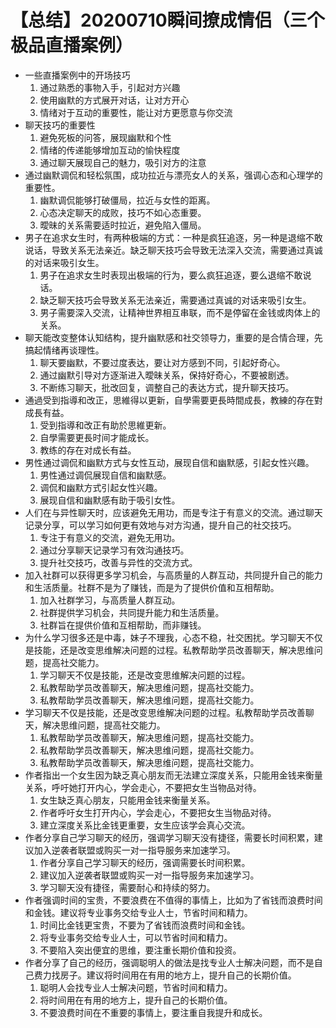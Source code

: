# 【总结】20200710瞬间撩成情侣（三个极品直播案例）

-   一些直播案例中的开场技巧
    1.  通过熟悉的事物入手，引起对方兴趣
    2.  使用幽默的方式展开对话，让对方开心
    3.  情绪对于互动的重要性，能让对方更愿意与你交流
-   聊天技巧的重要性
    1.  避免死板的问答，展现幽默和个性
    2.  情绪的传递能够增加互动的愉快程度
    3.  通过聊天展现自己的魅力，吸引对方的注意
-   通过幽默调侃和轻松氛围，成功拉近与漂亮女人的关系，强调心态和心理学的重要性。
    1.  幽默调侃能够打破僵局，拉近与女性的距离。
    2.  心态决定聊天的成败，技巧不如心态重要。
    3.  曖昧的关系需要适时拉近，避免陷入僵局。
-   男子在追求女生时，有两种极端的方式：一种是疯狂追逐，另一种是退缩不敢说话，导致关系无法亲近。缺乏聊天技巧会导致无法深入交流，需要通过真诚的对话来吸引女生。
    1.  男子在追求女生时表现出极端的行为，要么疯狂追逐，要么退缩不敢说话。
    2.  缺乏聊天技巧会导致关系无法亲近，需要通过真诚的对话来吸引女生。
    3.  男子需要深入交流，让精神世界相互串联，而不是停留在金钱或肉体上的关系。
-   聊天能改变整体认知结构，提升幽默感和社交领导力，重要的是合情合理，先搞起情绪再谈理性。
    1.  聊天要幽默，不要过度表达，要让对方感到不同，引起好奇心。
    2.  通过幽默引导对方逐渐进入曖昧关系，保持好奇心，不要被剧透。
    3.  不断练习聊天，批改回复，调整自己的表达方式，提升聊天技巧。
-   通過受到指導和改正，思維得以更新，自學需要更長時間成長，教練的存在對成長有益。
    1.  受到指導和改正有助於思維更新。
    2.  自學需要更長时间才能成长。
    3.  教练的存在对成长有益。
-   男性通过调侃和幽默方式与女性互动，展现自信和幽默感，引起女性兴趣。
    1.  男性通过调侃展现自信和幽默感。
    2.  调侃和幽默方式引起女性兴趣。
    3.  展现自信和幽默感有助于吸引女性。
-   人们在与异性聊天时，应该避免无用功，而是专注于有意义的交流。通过聊天记录分享，可以学习如何更有效地与对方沟通，提升自己的社交技巧。
    1.  专注于有意义的交流，避免无用功。
    2.  通过分享聊天记录学习有效沟通技巧。
    3.  提升社交技巧，改善与异性的交流方式。
-   加入社群可以获得更多学习机会，与高质量的人群互动，共同提升自己的能力和生活质量。社群不是为了赚钱，而是为了提供价值和互相帮助。
    1.  加入社群学习，与高质量人群互动。
    2.  社群提供学习机会，共同提升能力和生活质量。
    3.  社群旨在提供价值和互相帮助，而非赚钱。
-   为什么学习很多还是中毒，妹子不理我，心态不稳，社交困扰。学习聊天不仅是技能，还是改变思维解决问题的过程。私教帮助学员改善聊天，解决思维问题，提高社交能力。
    1.  学习聊天不仅是技能，还是改变思维解决问题的过程。
    2.  私教帮助学员改善聊天，解决思维问题，提高社交能力。
    3.  私教帮助学员改善聊天，解决思维问题，提高社交能力。
-   学习聊天不仅是技能，还是改变思维解决问题的过程。私教帮助学员改善聊天，解决思维问题，提高社交能力。
    1.  私教帮助学员改善聊天，解决思维问题，提高社交能力。
    2.  私教帮助学员改善聊天，解决思维问题，提高社交能力。
    3.  私教帮助学员改善聊天，解决思维问题，提高社交能力。
-   作者指出一个女生因为缺乏真心朋友而无法建立深度关系，只能用金钱来衡量关系，呼吁她打开内心，学会走心，不要把女生当物品对待。
    1.  女生缺乏真心朋友，只能用金钱来衡量关系。
    2.  作者呼吁女生打开内心，学会走心，不要把女生当物品对待。
    3.  建立深度关系比金钱更重要，女生应该学会真心交流。
-   作者分享自己学习聊天的经历，强调学习聊天没有捷径，需要长时间积累，建议加入逆袭者联盟或购买一对一指导服务来加速学习。
    1.  作者分享自己学习聊天的经历，强调需要长时间积累。
    2.  建议加入逆袭者联盟或购买一对一指导服务来加速学习。
    3.  学习聊天没有捷径，需要耐心和持续的努力。
-   作者强调时间的宝贵，不要浪费在不值得的事情上，比如为了省钱而浪费时间和金钱。建议将专业事务交给专业人士，节省时间和精力。
    1.  时间比金钱更宝贵，不要为了省钱而浪费时间和金钱。
    2.  将专业事务交给专业人士，可以节省时间和精力。
    3.  不要陷入突出便宜的思维，要注重长期价值和投资。
-   作者分享了自己的经历，强调聪明人的做法是找专业人士解决问题，而不是自己费力找房子。建议将时间用在有用的地方上，提升自己的长期价值。
    1.  聪明人会找专业人士解决问题，节省时间和精力。
    2.  将时间用在有用的地方上，提升自己的长期价值。
    3.  不要浪费时间在不重要的事情上，要注重自我提升和成长。
